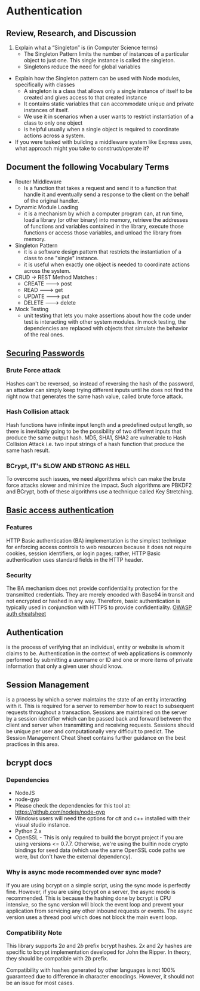 # Authentication
## Review, Research, and Discussion
1. Explain what a “Singleton” is (in Computer Science terms)
    * The Singleton Pattern limits the number of instances of a particular object to just one. This single instance is called the singleton.
    * Singletons reduce the need for global variables 
* Explain how the Singleton pattern can be used with Node modules, specifically with classes 
    * A singleton is a class that allows only a single instance of itself to be created and gives access to that created instance
    * It contains static variables that can accommodate unique and private instances of itself.
    * We use it in scenarios when a user wants to restrict instantiation of a class to only one object
    * is helpful usually when a single object is required to coordinate actions across a system.
* If you were tasked with building a middleware system like Express uses, what approach might you take to construct/operate it?
    <!-- * create function that has access to the request object (req), the response object (res), and the next function in the application’s request-response cycle. The next function is a function in the Express router which, when invoked, executes the middleware succeeding the current middleware. -->
## Document the following Vocabulary Terms
* Router Middleware
    * Is a function that takes a request and send it to a function that handle it and eventually send a response to the client on the behalf of the original handler.
* Dynamic Module Loading
    * it is a mechanism by which a computer program can, at run time, load a library (or other binary) into memory, retrieve the addresses of functions and variables contained in the library, execute those functions or access those variables, and unload the library from memory.
* Singleton Pattern
    * it is a software design pattern that restricts the instantiation of a class to one "single" instance. 
    * it is useful when exactly one object is needed to coordinate actions across the system.
* CRUD -> REST Method Matches :
    * CREATE ---> post 
    * READ ---> get
    * UPDATE ---> put 
    * DELETE ---> delete
* Mock Testing
    *  unit testing that lets you make assertions about how the code under test is interacting with other system modules. In mock testing, the dependencies are replaced with objects that simulate the behavior of the real ones. 
## [Securing Passwords](https://thehackernews.com/2014/04/securing-passwords-with-bcrypt-hashing.html)
### Brute Force attack
Hashes can't be reversed, so instead of reversing the hash of the password, an attacker can simply keep trying different inputs until he does not find the right now that generates the same hash value, called brute force attack.
### Hash Collision attack
Hash functions have infinite input length and a predefined output length, so there is inevitably going to be the possibility of two different inputs that produce the same output hash. MD5, SHA1, SHA2 are vulnerable to Hash Collision Attack i.e. two input strings of a hash function that produce the same hash result.
### BCrypt, IT's SLOW AND STRONG AS HELL
To overcome such issues, we need algorithms which can make the brute force attacks slower and minimize the impact. Such algorithms are PBKDF2 and BCrypt, both of these algorithms use a technique called Key Stretching.
## [Basic access authentication](https://en.wikipedia.org/wiki/Basic_access_authentication)
### Features
HTTP Basic authentication (BA) implementation is the simplest technique for enforcing access controls to web resources because it does not require cookies, session identifiers, or login pages; rather, HTTP Basic authentication uses standard fields in the HTTP header.
### Security
The BA mechanism does not provide confidentiality protection for the transmitted credentials. They are merely encoded with Base64 in transit and not encrypted or hashed in any way. Therefore, basic authentication is typically used in conjunction with HTTPS to provide confidentiality.
[OWASP auth cheatsheet](https://cheatsheetseries.owasp.org/cheatsheets/Authentication_Cheat_Sheet.html)
## Authentication
is the process of verifying that an individual, entity or website is whom it claims to be. Authentication in the context of web applications is commonly performed by submitting a username or ID and one or more items of private information that only a given user should know.

## Session Management 
is a process by which a server maintains the state of an entity interacting with it. This is required for a server to remember how to react to subsequent requests throughout a transaction. Sessions are maintained on the server by a session identifier which can be passed back and forward between the client and server when transmitting and receiving requests. Sessions should be unique per user and computationally very difficult to predict. The Session Management Cheat Sheet contains further guidance on the best practices in this area.
## bcrypt docs
### Dependencies
* NodeJS
* node-gyp
* Please check the dependencies for this tool at: https://github.com/nodejs/node-gyp
* Windows users will need the options for c# and c++ installed with their visual studio instance.
* Python 2.x
* OpenSSL - This is only required to build the bcrypt project if you are using versions <= 0.7.7. Otherwise, we're using the builtin node crypto bindings for seed data (which use the same OpenSSL code paths we were, but don't have the external dependency).
### Why is async mode recommended over sync mode?
If you are using bcrypt on a simple script, using the sync mode is perfectly fine. However, if you are using bcrypt on a server, the async mode is recommended. This is because the hashing done by bcrypt is CPU intensive, so the sync version will block the event loop and prevent your application from servicing any other inbound requests or events. The async version uses a thread pool which does not block the main event loop.
### Compatibility Note
This library supports $2a$ and $2b$ prefix bcrypt hashes. $2x$ and $2y$ hashes are specific to bcrypt implementation developed for John the Ripper. In theory, they should be compatible with $2b$ prefix.

Compatibility with hashes generated by other languages is not 100% guaranteed due to difference in character encodings. However, it should not be an issue for most cases.